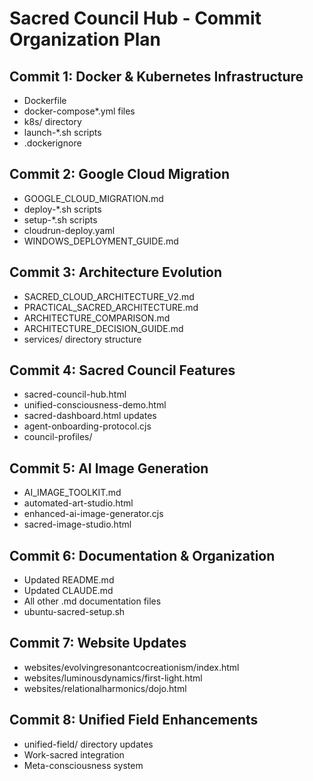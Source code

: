 # Sacred Council Hub - Commit Organization Plan

## Commit 1: Docker & Kubernetes Infrastructure
- Dockerfile
- docker-compose*.yml files
- k8s/ directory
- launch-*.sh scripts
- .dockerignore

## Commit 2: Google Cloud Migration
- GOOGLE_CLOUD_MIGRATION.md
- deploy-*.sh scripts
- setup-*.sh scripts
- cloudrun-deploy.yaml
- WINDOWS_DEPLOYMENT_GUIDE.md

## Commit 3: Architecture Evolution
- SACRED_CLOUD_ARCHITECTURE_V2.md
- PRACTICAL_SACRED_ARCHITECTURE.md
- ARCHITECTURE_COMPARISON.md
- ARCHITECTURE_DECISION_GUIDE.md
- services/ directory structure

## Commit 4: Sacred Council Features
- sacred-council-hub.html
- unified-consciousness-demo.html
- sacred-dashboard.html updates
- agent-onboarding-protocol.cjs
- council-profiles/

## Commit 5: AI Image Generation
- AI_IMAGE_TOOLKIT.md
- automated-art-studio.html
- enhanced-ai-image-generator.cjs
- sacred-image-studio.html

## Commit 6: Documentation & Organization
- Updated README.md
- Updated CLAUDE.md
- All other .md documentation files
- ubuntu-sacred-setup.sh

## Commit 7: Website Updates
- websites/evolvingresonantcocreationism/index.html
- websites/luminousdynamics/first-light.html
- websites/relationalharmonics/dojo.html

## Commit 8: Unified Field Enhancements
- unified-field/ directory updates
- Work-sacred integration
- Meta-consciousness system
